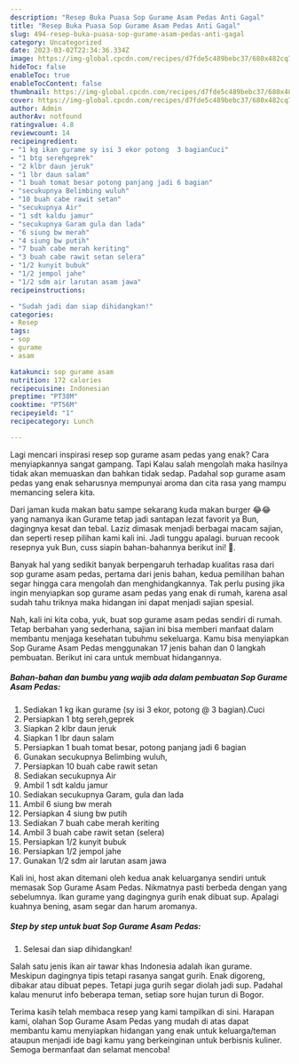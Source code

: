 ```yaml
---
description: "Resep Buka Puasa Sop Gurame Asam Pedas Anti Gagal"
title: "Resep Buka Puasa Sop Gurame Asam Pedas Anti Gagal"
slug: 494-resep-buka-puasa-sop-gurame-asam-pedas-anti-gagal
category: Uncategorized
date: 2023-03-02T22:34:36.334Z
image: https://img-global.cpcdn.com/recipes/d7fde5c489bebc37/680x482cq70/sop-gurame-asam-pedas-foto-resep-utama.jpg
hideToc: false
enableToc: true
enableTocContent: false
thumbnail: https://img-global.cpcdn.com/recipes/d7fde5c489bebc37/680x482cq70/sop-gurame-asam-pedas-foto-resep-utama.jpg
cover: https://img-global.cpcdn.com/recipes/d7fde5c489bebc37/680x482cq70/sop-gurame-asam-pedas-foto-resep-utama.jpg
author: Admin
authorAv: notfound
ratingvalue: 4.8
reviewcount: 14
recipeingredient:
- "1 kg ikan gurame sy isi 3 ekor potong  3 bagianCuci"
- "1 btg serehgeprek"
- "2 klbr daun jeruk"
- "1 lbr daun salam"
- "1 buah tomat besar potong panjang jadi 6 bagian"
- "secukupnya Belimbing wuluh"
- "10 buah cabe rawit setan"
- "secukupnya Air"
- "1 sdt kaldu jamur"
- "secukupnya Garam gula dan lada"
- "6 siung bw merah"
- "4 siung bw putih"
- "7 buah cabe merah keriting"
- "3 buah cabe rawit setan selera"
- "1/2 kunyit bubuk"
- "1/2 jempol jahe"
- "1/2 sdm air larutan asam jawa"
recipeinstructions:

- "Sudah jadi dan siap dihidangkan!"
categories:
- Resep
tags:
- sop
- gurame
- asam

katakunci: sop gurame asam 
nutrition: 172 calories
recipecuisine: Indonesian
preptime: "PT38M"
cooktime: "PT56M"
recipeyield: "1"
recipecategory: Lunch

---
```



Lagi mencari inspirasi resep sop gurame asam pedas yang enak? Cara menyiapkannya sangat gampang. Tapi Kalau salah mengolah maka hasilnya tidak akan memuaskan dan bahkan tidak sedap. Padahal sop gurame asam pedas yang enak seharusnya mempunyai aroma dan cita rasa yang mampu memancing selera kita.


Dari jaman kuda makan batu sampe sekarang kuda makan burger 😂😂 yang namanya ikan Gurame tetap jadi santapan lezat favorit ya Bun, dagingnya kesat dan tebal. Laziz dimasak menjadi berbagai macam sajian, dan seperti resep pilihan kami kali ini. Jadi tunggu apalagi. buruan recook resepnya yuk Bun, cuss siapin bahan-bahannya berikut ini! 🤗.

Banyak hal yang sedikit banyak berpengaruh terhadap kualitas rasa dari sop gurame asam pedas, pertama dari jenis bahan, kedua pemilihan bahan segar hingga cara mengolah dan menghidangkannya. Tak perlu pusing jika ingin menyiapkan sop gurame asam pedas yang enak di rumah, karena asal sudah tahu triknya maka hidangan ini dapat menjadi sajian spesial.


Nah, kali ini kita coba, yuk, buat sop gurame asam pedas sendiri di rumah. Tetap berbahan yang sederhana, sajian ini bisa memberi manfaat dalam membantu menjaga kesehatan tubuhmu sekeluarga. Kamu bisa menyiapkan Sop Gurame Asam Pedas menggunakan 17 jenis bahan dan 0 langkah pembuatan. Berikut ini cara untuk membuat hidangannya.

<!--inarticleads1-->

##### Bahan-bahan dan bumbu yang wajib ada dalam pembuatan Sop Gurame Asam Pedas:

1. Sediakan 1 kg ikan gurame (sy isi 3 ekor, potong @ 3 bagian).Cuci
1. Persiapkan 1 btg sereh,geprek
1. Siapkan 2 klbr daun jeruk
1. Siapkan 1 lbr daun salam
1. Persiapkan 1 buah tomat besar, potong panjang jadi 6 bagian
1. Gunakan secukupnya Belimbing wuluh,
1. Persiapkan 10 buah cabe rawit setan
1. Sediakan secukupnya Air
1. Ambil 1 sdt kaldu jamur
1. Sediakan secukupnya Garam, gula dan lada
1. Ambil 6 siung bw merah
1. Persiapkan 4 siung bw putih
1. Sediakan 7 buah cabe merah keriting
1. Ambil 3 buah cabe rawit setan (selera)
1. Persiapkan 1/2 kunyit bubuk
1. Persiapkan 1/2 jempol jahe
1. Gunakan 1/2 sdm air larutan asam jawa


Kali ini, host akan ditemani oleh kedua anak keluarganya sendiri untuk memasak Sop Gurame Asam Pedas. Nikmatnya pasti berbeda dengan yang sebelumnya. Ikan gurame yang dagingnya gurih enak dibuat sup. Apalagi kuahnya bening, asam segar dan harum aromanya. 

<!--inarticleads2-->

##### Step by step untuk buat Sop Gurame Asam Pedas:


1. Selesai dan siap dihidangkan!

Salah satu jenis ikan air tawar khas Indonesia adalah ikan gurame. Meskipun dagingnya tipis tetapi rasanya sangat gurih. Enak digoreng, dibakar atau dibuat pepes. Tetapi juga gurih segar diolah jadi sup. Padahal kalau menurut info beberapa teman, setiap sore hujan turun di Bogor. 

Terima kasih telah membaca resep yang kami tampilkan di sini. Harapan kami, olahan Sop Gurame Asam Pedas yang mudah di atas dapat membantu kamu menyiapkan hidangan yang enak untuk keluarga/teman ataupun menjadi ide bagi kamu yang berkeinginan untuk berbisnis kuliner. Semoga bermanfaat dan selamat mencoba!
